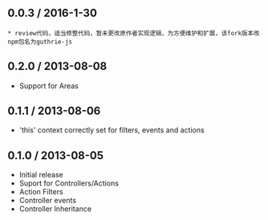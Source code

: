 ## 0.0.3 / 2016-1-30

	* review代码，适当修整代码，暂未更改原作者实现逻辑，为方便维护和扩展，该fork版本改npm包名为guthrie-js


## 0.2.0 / 2013-08-08

  * Support for Areas
  

## 0.1.1 / 2013-08-06

  * 'this' context correctly set for filters, events and actions
  

## 0.1.0 / 2013-08-05

  * Initial release
  * Suport for Controllers/Actions
  * Action Filters
  * Controller events
  * Controller Inheritance